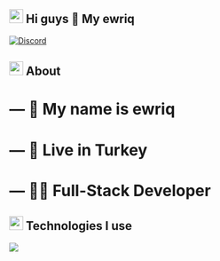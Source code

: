 
<h2 width="100%"><img width="25" src="" /> Hi guys 👋 My ewriq </h2>

[![Discord](https://lanyard.cnrad.dev/api/1085964318853566524)](https://discord.com/users/1085964318853566524)


<h2><img width="25" src="https://emojipedia-us.s3.dualstack.us-west-1.amazonaws.com/thumbs/120/apple/325/magnifying-glass-tilted-right_1f50e.png" /> About</h2>

#  — 🫧 My name is ewriq
#  — 🎌 Live in Turkey
#  — 👨‍💻 Full-Stack Developer

<h2 width="100%"><img width="25" src="https://emojipedia-us.s3.dualstack.us-west-1.amazonaws.com/thumbs/120/apple/325/gear_2699-fe0f.png" /> Technologies I use</h2>
<img src="https://skillicons.dev/icons?i=bootstrap,replit,css,sass,html,js,ts,vue,next,mongodb,discord,cloudflare,codepen,express,git,github,nodejs,markdown,netlify,python,npm" />

